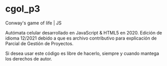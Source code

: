 # cgol_p3
Conway's game of life | JS

Autómata celular desarrollado en JavaScript & HTML5 en 2020.
Edición de idioma 12/2021 debido a que es archivo contributivo para explicación de Parcial de Gestión de Proyectos. 

Si desea usar este código es libre de hacerlo, siempre y cuando mantega los derechos de autor.
